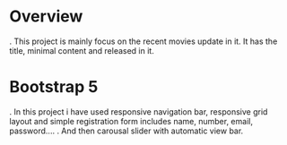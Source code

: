 # Overview
  . This project is mainly focus on the recent movies update in it. It has the title, minimal content and released in it.

# Bootstrap 5
  . In this project i have used responsive navigation bar, responsive grid layout and simple registration form includes name, number, email, password....
  . And then carousal slider with automatic view bar.
